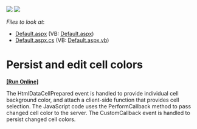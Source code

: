 <!-- default badges list -->
[![](https://img.shields.io/badge/Open_in_DevExpress_Support_Center-FF7200?style=flat-square&logo=DevExpress&logoColor=white)](https://supportcenter.devexpress.com/ticket/details/E481)
[![](https://img.shields.io/badge/📖_How_to_use_DevExpress_Examples-e9f6fc?style=flat-square)](https://docs.devexpress.com/GeneralInformation/403183)
<!-- default badges end -->
<!-- default file list -->
*Files to look at*:

* [Default.aspx](./CS/WebApplication45/Default.aspx) (VB: [Default.aspx](./VB/WebApplication45/Default.aspx))
* [Default.aspx.cs](./CS/WebApplication45/Default.aspx.cs) (VB: [Default.aspx.vb](./VB/WebApplication45/Default.aspx.vb))
<!-- default file list end -->
# Persist and edit cell colors
<!-- run online -->
**[[Run Online]](https://codecentral.devexpress.com/e481/)**
<!-- run online end -->


<p>The HtmlDataCellPrepared event is handled to provide individual cell background color, and attach a client-side function that provides cell selection. The JavaScript code uses the PerformCallback method to pass changed cell color to the server. The CustomCallback event is handled to persist changed cell colors.</p>

<br/>


